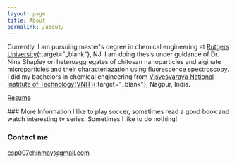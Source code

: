 ```yaml
---
layout: page
title: About
permalink: /about/
---
```


Currently, I am pursuing master's degree in chemical engineering at [Rutgers University](http://sol.rutgers.edu){:target="_blank"}, NJ. I am doing thesis under guidance of Dr. Nina Shapley on heteroaggregates of chitosan nanoparticles and alginate microparticles and their characteriazation using fluorescence spectroscopy. 
I did my bachelors in chemical engineering from [Visvesvaraya National Institute of Technology(VNIT)](http://www.vnit.ac.in){:target="_blank"}, Nagpur, India. 
<dl>
<a href="https://github.com/chinmaypathak/chinmaypathak.github.io/blob/master/pathakchinmay_resume.pdf" target="_newtab">Resume</a>
</dl>
### More Information
I like to play soccer, sometimes read a good book and watch interesting tv series. Sometimes I like to do nothing!

 

### Contact me

[csp007chinmay@gmail.com](mailto:csp007chinmay@gmail.com)

